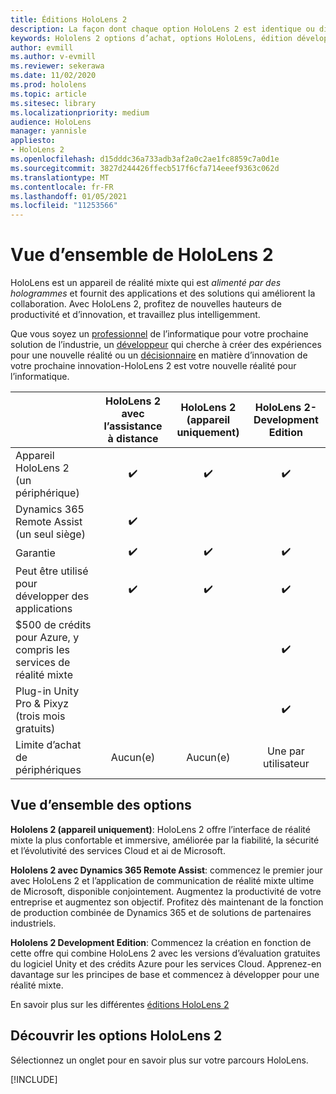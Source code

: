 ```yaml
---
title: Éditions HoloLens 2
description: La façon dont chaque option HoloLens 2 est identique ou différente et ce qu’il faut faire une fois.
keywords: Hololens 2 options d’achat, options HoloLens, édition développeur
author: evmill
ms.author: v-evmill
ms.reviewer: sekerawa
ms.date: 11/02/2020
ms.prod: hololens
ms.topic: article
ms.sitesec: library
ms.localizationpriority: medium
audience: HoloLens
manager: yannisle
appliesto:
- HoloLens 2
ms.openlocfilehash: d15dddc36a733adb3af2a0c2ae1fc8859c7a0d1e
ms.sourcegitcommit: 3827d244426ffecb517f6cfa714eeef9363c062d
ms.translationtype: MT
ms.contentlocale: fr-FR
ms.lasthandoff: 01/05/2021
ms.locfileid: "11253566"
---
```

# Vue d’ensemble de HoloLens 2

HoloLens est un appareil de réalité mixte qui est *alimenté par des hologrammes* et fournit des applications et des solutions qui améliorent la collaboration. Avec HoloLens 2, profitez de nouvelles hauteurs de productivité et d’innovation, et travaillez plus intelligemment.

Que vous soyez un [professionnel](https://www.microsoft.com/hololens/apps) de l’informatique pour votre prochaine solution de l’industrie, un [développeur](https://www.microsoft.com/hololens/developers) qui cherche à créer des expériences pour une nouvelle réalité ou un [décisionnaire](https://www.microsoft.com/hololens/apps) en matière d’innovation de votre prochaine innovation-HoloLens 2 est votre nouvelle réalité pour l’informatique. 

|                                                         | HoloLens 2 avec l’assistance à distance | HoloLens 2 (appareil uniquement) | HoloLens 2-Development Edition |
|---------------------------------------------------------|:-----------------------------:|:------------------------:|:------------------------------:|
| Appareil HoloLens 2 <br>(un périphérique)                      |               ✔️               |             ✔️            |                ✔️               |
| Dynamics 365 Remote Assist<br>(un seul siège)                |               ✔️               |                          |                                |
| Garantie                                                |               ✔️               |             ✔️            |                ✔️               |
| Peut être utilisé pour développer des applications                                 |               ✔️               |             ✔️            |                ✔️               |
| $500 de crédits pour Azure, y compris les services de réalité mixte |                               |                          |                ✔️               |
| Plug-in Unity Pro & Pixyz <br>(trois mois gratuits)        |                               |                          |                ✔️               |
| Limite d’achat de périphériques                                   |              Aucun(e)             |           Aucun(e)           |          Une par utilisateur          |

## Vue d’ensemble des options

**Hololens 2 (appareil uniquement)**: HoloLens 2 offre l’interface de réalité mixte la plus confortable et immersive, améliorée par la fiabilité, la sécurité et l’évolutivité des services Cloud et ai de Microsoft.

**Hololens 2 avec Dynamics 365 Remote Assist**: commencez le premier jour avec HoloLens 2 et l’application de communication de réalité mixte ultime de Microsoft, disponible conjointement. Augmentez la productivité de votre entreprise et augmentez son objectif. Profitez dès maintenant de la fonction de production combinée de Dynamics 365 et de solutions de partenaires industriels.

**Hololens 2 Development Edition**: Commencez la création en fonction de cette offre qui combine HoloLens 2 avec les versions d’évaluation gratuites du logiciel Unity et des crédits Azure pour les services Cloud. Apprenez-en davantage sur les principes de base et commencez à développer pour une réalité mixte.

En savoir plus sur les différentes [éditions HoloLens 2](https://www.microsoft.com/hololens/buy)

## Découvrir les options HoloLens 2
Sélectionnez un onglet pour en savoir plus sur votre parcours HoloLens.

[!INCLUDE[](includes/options-overview.md)]